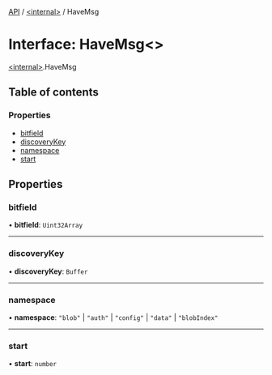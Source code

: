 [API](../README.md) / [\<internal\>](../modules/internal_.md) / HaveMsg

# Interface: HaveMsg\<\>

[\<internal\>](../modules/internal_.md).HaveMsg

## Table of contents

### Properties

- [bitfield](internal_.HaveMsg.md#bitfield)
- [discoveryKey](internal_.HaveMsg.md#discoverykey)
- [namespace](internal_.HaveMsg.md#namespace)
- [start](internal_.HaveMsg.md#start)

## Properties

### bitfield

• **bitfield**: `Uint32Array`

___

### discoveryKey

• **discoveryKey**: `Buffer`

___

### namespace

• **namespace**: ``"blob"`` \| ``"auth"`` \| ``"config"`` \| ``"data"`` \| ``"blobIndex"``

___

### start

• **start**: `number`
